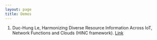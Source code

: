 ```yaml
---
layout: page
title: Demos
---
```


1. Duc-Hung Le, Harmonizing Diverse Resource Information Across IoT, Network Functions and Clouds (HINC framework). [Link](http://sincconcept.github.io/HINC/)
